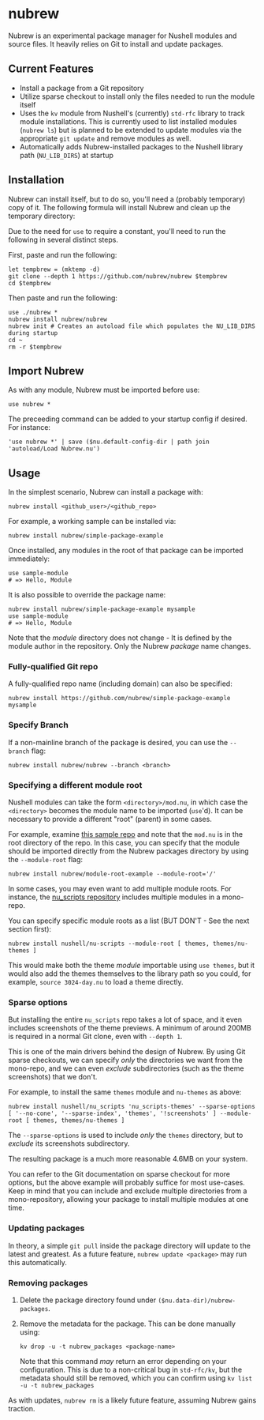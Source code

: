 # nubrew

Nubrew is an experimental package manager for Nushell modules and source files. It heavily relies on Git to install and update packages.

## Current Features

- Install a package from a Git repository
- Utilize sparse checkout to install only the files needed to run the module itself
- Uses the `kv` module from Nushell's (currently) `std-rfc` library to track module installations. This is currently used to list installed modules (`nubrew ls`)
  but is planned to be extended to update modules via the appropriate `git update` and remove modules as well.
- Automatically adds Nubrew-installed packages to the Nushell library path (`NU_LIB_DIRS`) at startup

## Installation

Nubrew can install itself, but to do so, you'll need a (probably temporary) copy of it. The following formula will install Nubrew and clean up the temporary directory:

Due to the need for `use` to require a constant, you'll need to run the following in several distinct steps.

First, paste and run the following:

```nushell
let tempbrew = (mktemp -d)
git clone --depth 1 https://github.com/nubrew/nubrew $tempbrew
cd $tempbrew
```

Then paste and run the following:

```nushell
use ./nubrew *
nubrew install nubrew/nubrew
nubrew init # Creates an autoload file which populates the NU_LIB_DIRS during startup
cd ~
rm -r $tempbrew
```

## Import Nubrew

As with any module, Nubrew must be imported before use:

```nushell
use nubrew *
```

The preceeding command can be added to your startup config if desired. For instance:

```nushell
'use nubrew *' | save ($nu.default-config-dir | path join 'autoload/Load Nubrew.nu')
```

## Usage

In the simplest scenario, Nubrew can install a package with:

```nushell
nubrew install <github_user>/<github_repo>
```

For example, a working sample can be installed via:

```nushell
nubrew install nubrew/simple-package-example
```

Once installed, any modules in the root of that package can be imported immediately:

```nushell
use sample-module
# => Hello, Module
```

It is also possible to override the package name:

```nushell
nubrew install nubrew/simple-package-example mysample
use sample-module
# => Hello, Module
```

Note that the *module* directory does not change - It is defined by the module author in the repository. Only the Nubrew *package* name changes.

### Fully-qualified Git repo

A fully-qualified repo name (including domain) can also be specified:

```nushell
nubrew install https://github.com/nubrew/simple-package-example mysample
```

### Specify Branch

If a non-mainline branch of the package is desired, you can use the `--branch` flag:

```nushell
nubrew install nubrew/nubrew --branch <branch>
```

### Specifying a different module root

Nushell modules can take the form `<directory>/mod.nu`, in which case the `<directory>` becomes the module name to be imported (`use`'d). It can be necessary to
provide a different "root" (parent) in some cases.

For example, examine [this sample repo](https://github.com/nubrew/module-root-example) and note that the `mod.nu` is in the root directory of the repo. In this case, you can
specify that the module should be imported directly from the Nubrew packages directory by using the `--module-root` flag:

```nushell
nubrew install nubrew/module-root-example --module-root='/'
```

In some cases, you may even want to add multiple module roots. For instance, the [nu_scripts repository](https://github.com/nushell/nu_scripts) includes multiple modules in a mono-repo.

You can specify specific module roots as a list (BUT DON'T - See the next section first):

```nushell
nubrew install nushell/nu-scripts --module-root [ themes, themes/nu-themes ]
```

This would make both the theme *module* importable using `use themes`, but it would also add the themes themselves to the library path so you could, for example, `source 3024-day.nu` to load a theme directly.

### Sparse options

But installing the entire `nu_scripts` repo takes a lot of space, and it even includes screenshots of the theme previews. A minimum of around 200MB is required in a normal Git clone, even with `--depth 1`.

This is one of the main drivers behind the design of Nubrew. By using Git sparse checkouts, we can specify *only* the directories we want from the mono-repo, and we can even *exclude* subdirectories (such as the
theme screenshots) that we don't.

For example, to install the same `themes` module and `nu-themes` as above:

```nushell
nubrew install nushell/nu_scripts 'nu_scripts-themes' --sparse-options [ '--no-cone', '--sparse-index', 'themes', '!screenshots' ] --module-root [ themes, themes/nu-themes ]
```

The `--sparse-options` is used to include *only* the `themes` directory, but to *exclude* its screenshots subdirectory.

The resulting package is a much more reasonable 4.6MB on your system.

You can refer to the Git documentation on sparse checkout for more options, but the above example will probably suffice for 
most use-cases. Keep in mind that you can include and exclude multiple directories from a mono-repository, allowing your 
package to install multiple modules at one time.

### Updating packages

In theory, a simple `git pull` inside the package directory will update to the latest and greatest. As a future feature,
`nubrew update <package>` may run this automatically.

### Removing packages

1. Delete the package directory found under `($nu.data-dir)/nubrew-packages`.
2. Remove the metadata for the package. This can be done manually using:

   ```nushell
   kv drop -u -t nubrew_packages <package-name>
   ```

   Note that this command *may* return an error depending on your configuration. This is due to a non-critical bug in `std-rfc/kv`,
   but the metadata should still be removed, which you can confirm using `kv list -u -t nubrew_packages`

As with updates, `nubrew rm` is a likely future feature, assuming Nubrew gains traction.



